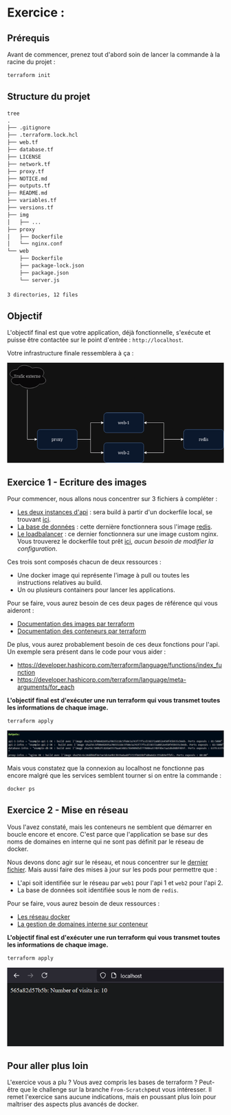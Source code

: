 # Exercice :

## Prérequis

Avant de commencer, prenez tout d'abord soin de lancer la commande à la racine du projet :

```Bash
terraform init
```

## Structure du projet

```txt
tree
.
├── .gitignore
├── .terraform.lock.hcl
├── web.tf
├── database.tf
├── LICENSE
├── network.tf
├── proxy.tf
├── NOTICE.md
├── outputs.tf
├── README.md
├── variables.tf
├── versions.tf
├── img
│   ├── ...
├── proxy
│   ├── Dockerfile
│   └── nginx.conf
└── web
    ├── Dockerfile
    ├── package-lock.json
    ├── package.json
    └── server.js

3 directories, 12 files

```

## Objectif

L'objectif final est que votre application, déjà fonctionnelle, s'exécute et puisse être contactée sur le point d'entrée : ` http://localhost `.

Votre infrastructure finale ressemblera à ça :

![Représentation en schéma de l'infrastructure finale](./img/Infra-terraform.drawio.png)

## Exercice 1 - Ecriture des images

Pour commencer, nous allons nous concentrer sur 3 fichiers à compléter :

- [Les deux instances d'api](api.tf) : sera build à partir d'un dockerfile local, se trouvant [ici](./web/Dockerfile).
- [La base de données](database.tf) : cette dernière fonctionnera sous l'image [redis](https://hub.docker.com/_/redis).
- [Le loadbalancer](nginx.tf) : ce dernier fonctionnera sur une image custom nginx. Vous trouverez le dockerfile tout prêt [ici](./proxy/Dockerfile), *aucun besoin de modifier la configuration*.

Ces trois sont composés chacun de deux ressources :

- Une docker image qui représente l'image à pull ou toutes les instructions relatives au build.
- Un ou plusieurs containers pour lancer les applications.

Pour se faire, vous aurez besoin de ces deux pages de référence qui vous aideront :

- [Documentation des images par terraform](https://registry.terraform.io/providers/kreuzwerker/docker/latest/docs/resources/container)
- [Documentation des conteneurs par terraform](https://registry.terraform.io/providers/kreuzwerker/docker/latest/docs/resources/image)

De plus, vous aurez probablement besoin de ces deux fonctions pour l'api. Un exemple sera présent dans le code pour vous aider :

- https://developer.hashicorp.com/terraform/language/functions/index_function
- https://developer.hashicorp.com/terraform/language/meta-arguments/for_each

**L'objectif final est d'exécuter une run terraform qui vous transmet toutes les informations de chaque image.**

```Bash
terraform apply
```

![Exemple de résultat correct](./img/Result.png)

Mais vous constatez que la connexion au localhost ne fonctionne pas encore malgré que les services semblent tourner si on entre la commande :

```bash
docker ps
```

## Exercice 2 - Mise en réseau

Vous l'avez constaté, mais les conteneurs ne semblent que démarrer en boucle encore et encore. C'est parce que l'application se base sur des noms de domaines en interne qui ne sont pas définit par le réseau de docker.

Nous devons donc agir sur le réseau, et nous concentrer sur le [dernier fichier](./network.tf). Mais aussi faire des mises à jour sur les pods pour permettre que :

- L'api soit identifiée sur le réseau par `web1` pour l'api 1 et `web2` pour l'api 2.
- La base de données soit identifiée sous le nom de `redis`.

Pour se faire, vous aurez besoin de deux ressources :

- [Les réseau docker](https://registry.terraform.io/providers/kreuzwerker/docker/latest/docs/resources/network)
- [La gestion de domaines interne sur conteneur](https://registry.terraform.io/providers/kreuzwerker/docker/latest/docs/resources/container#nestedblock--host)

**L'objectif final est d'exécuter une run terraform qui vous transmet toutes les informations de chaque image.**

```Bash
terraform apply
```

![Exemple de résultat correct](./img/Result2.png)

## Pour aller plus loin

L'exercice vous a plu ? Vous avez compris les bases de terraform ?
Peut-être que le challenge sur la branche `From-Scratch`peut vous intéresser. Il remet l'exercice sans aucune indications, mais en poussant plus loin pour maîtriser des aspects plus avancés de docker.
